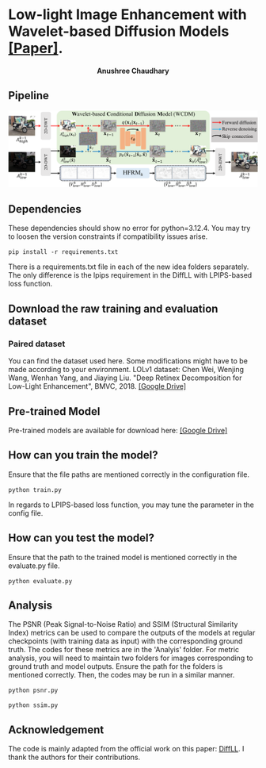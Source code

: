 # Low-light Image Enhancement with Wavelet-based Diffusion Models [[Paper]](https://arxiv.org/pdf/2306.00306.pdf).
<h4 align="center">Anushree Chaudhary</center>

## Pipeline
![](./Figures/pipeline.png)

## Dependencies
These dependencies should show no error for python=3.12.4. You may try to loosen the version constraints if compatibility issues arise.
```
pip install -r requirements.txt
````
There is a requirements.txt file in each of the new idea folders separately. The only difference is the lpips requirement in the DiffLL with LPIPS-based loss function.

## Download the raw training and evaluation dataset
### Paired dataset
You can find the dataset used here. Some modifications might have to be made according to your environment.
LOLv1 dataset: Chen Wei, Wenjing Wang, Wenhan Yang, and Jiaying Liu. "Deep Retinex Decomposition for Low-Light Enhancement", BMVC, 2018.  [[Google Drive]](https://drive.google.com/file/d/1It291IA2DVi8k2YZ-G0d1cGm301Tsi7r/view?usp=sharing)


## Pre-trained Model
Pre-trained models are available for download here: [[Google Drive]](https://drive.google.com/file/d/14lZUEyI4lMYsoDQtkKgAbwoDOSwqnUYc/view?usp=sharing)

## How can you train the model?
Ensure that the file paths are mentioned correctly in the configuration file.
```
python train.py  
```
In regards to LPIPS-based loss function, you may tune the parameter in the config file.

## How can you test the model?
Ensure that the path to the trained model is mentioned correctly in the evaluate.py file.
```
python evaluate.py
```

## Analysis
The PSNR (Peak Signal-to-Noise Ratio) and SSIM (Structural Similarity Index) metrics can be used to compare the outputs of the models at regular checkpoints (with training data as input) with the corresponding ground truth. The codes for these metrics are in the 'Analyis' folder. 
For metric analysis, you will need to maintain two folders for images corresponding to ground truth and model outputs. Ensure the path for the folders is mentioned correctly. Then, the codes may be run in a similar manner.
```
python psnr.py
```
```
python ssim.py
``` 


## Acknowledgement
The code is mainly adapted from the official work on this paper: [DiffLL](https://github.com/JianghaiSCU/Diffusion-Low-Light). I thank the authors for their contributions.
